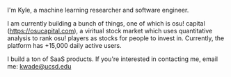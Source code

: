 I'm Kyle, a machine learning researcher and software engineer.

I am currently building a bunch of things, one of which is osu! capital (https://osucapital.com), a viritual stock market which uses quantitative analysis to rank osu! players as stocks for people to invest in. Currently, the platform has +15,000 daily active users.

I build a ton of SaaS products. If you're interested in contacting me, email me: kwade@ucsd.edu
